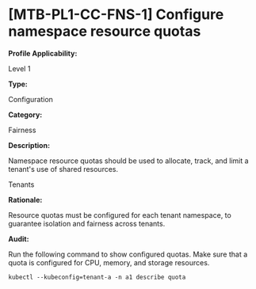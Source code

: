 # [MTB-PL1-CC-FNS-1] Configure namespace resource quotas 

**Profile Applicability:**

Level 1

**Type:**

Configuration

**Category:**

Fairness

**Description:**

Namespace resource quotas should be used to allocate, track, and limit a tenant's use of shared resources.

Tenants 

**Rationale:**

Resource quotas must be configured for each tenant namespace, to guarantee isolation and fairness across tenants. 

**Audit:**

Run the following command to show configured quotas. Make sure that a quota is configured for CPU, memory, and storage resources.

    kubectl --kubeconfig=tenant-a -n a1 describe quota
